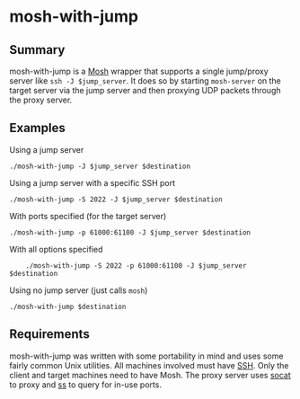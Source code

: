 # mosh-with-jump

## Summary

mosh-with-jump is a [Mosh](https://mosh.org) wrapper that supports a single
jump/proxy server like `ssh -J $jump_server`. It does so by starting
`mosh-server` on the target server via the jump server and then proxying UDP
packets through the proxy server.

## Examples

Using a jump server

    ./mosh-with-jump -J $jump_server $destination

Using a jump server with a specific SSH port

    ./mosh-with-jump -S 2022 -J $jump_server $destination

With ports specified (for the target server)

    ./mosh-with-jump -p 61000:61100 -J $jump_server $destination

With all options specified

        ./mosh-with-jump -S 2022 -p 61000:61100 -J $jump_server $destination

Using no jump server (just calls `mosh`)

    ./mosh-with-jump $destination

## Requirements

mosh-with-jump was written with some portability in mind and uses some fairly
common Unix utilities. All machines involved must have [SSH](https://www.openssh.com/). Only the client and
target machines need to have Mosh. The proxy server uses [socat](http://www.dest-unreach.org/socat) to proxy and [ss](https://linux.die.net/man/8/ss)
to query for in-use ports.
